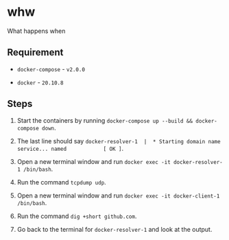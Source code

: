 # whw

What happens when

## Requirement

- `docker-compose` - `v2.0.0`

- `docker` - `20.10.8`

## Steps

1. Start the containers by running `docker-compose up --build && docker-compose down`.

2. The last line should say
`docker-resolver-1  |  * Starting domain name service... named            [ OK ]`.

3. Open a new terminal window and run `docker exec -it docker-resolver-1 /bin/bash`.

4. Run the command `tcpdump udp`.

5. Open a new terminal window and run `docker exec -it docker-client-1 /bin/bash`.

6. Run the command `dig +short github.com`.

7. Go back to the terminal for `docker-resolver-1` and look at the output.
